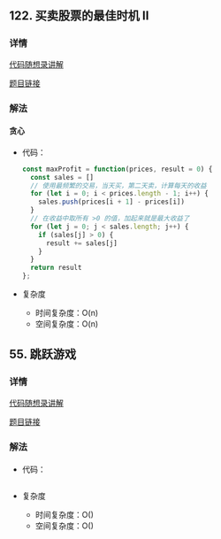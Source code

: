 ## 122. 买卖股票的最佳时机 II

### 详情

[代码随想录讲解](https://programmercarl.com/0122.%E4%B9%B0%E5%8D%96%E8%82%A1%E7%A5%A8%E7%9A%84%E6%9C%80%E4%BD%B3%E6%97%B6%E6%9C%BAII.html#%E7%AE%97%E6%B3%95%E5%85%AC%E5%BC%80%E8%AF%BE)

[题目链接](https://leetcode.cn/problems/best-time-to-buy-and-sell-stock-ii/description/)

### 解法

#### 贪心

- 代码：

  ```js
  const maxProfit = function(prices, result = 0) {
    const sales = []
    // 使用最频繁的交易，当天买，第二天卖，计算每天的收益
    for (let i = 0; i < prices.length - 1; i++) {
      sales.push(prices[i + 1] - prices[i])
    }
    // 在收益中取所有 >0 的值，加起来就是最大收益了
    for (let j = 0; j < sales.length; j++) {
      if (sales[j] > 0) {
        result += sales[j]
      }
    }
    return result
  };
  ```

- 复杂度

  - 时间复杂度：O(n)
  - 空间复杂度：O(n)


## 55. 跳跃游戏

### 详情

[代码随想录讲解](https://programmercarl.com/0055.%E8%B7%B3%E8%B7%83%E6%B8%B8%E6%88%8F.html#%E7%AE%97%E6%B3%95%E5%85%AC%E5%BC%80%E8%AF%BE)

[题目链接](https://leetcode.cn/problems/jump-game/description/)

### 解法

####

- 代码：

  ```js

  ```

- 复杂度

  - 时间复杂度：O()
  - 空间复杂度：O()
